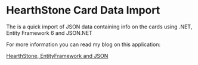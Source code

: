 # HearthStone Card Data Import
The is a quick import of JSON data containing info on the cards using .NET, Entity Framework 6 and JSON.NET

For more information you can read my blog on this application:

[HearthStone, EntityFramework and JSON](https://ericwildblog.azurewebsites.net/hearthstone-entity-framework-and-json/)
